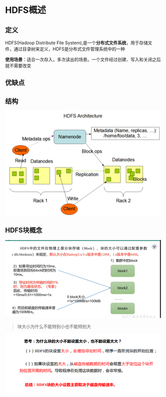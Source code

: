 # HDFS概述

## 定义

HDFS(Hadoop Distribute File System),是一个**分布式文件系统**，用于存储文件，通过目录树来定义，HDFS是分布式文件管理系统中的一种

**使用场景**：适合一次存入，多次读出的场景。一个文件经过创建、写入和关闭之后就不需要改变

## 优缺点

## 结构

![image-20230904153919962](..\图片\HDFS结构.png)

## HDFS块概念

![image-20230904155018608](..\图片\HDFS块概念.png)

> 块大小为什么不能特别小也不能特别大

![image-20230904155320339](..\图片\块大小问题.png)
